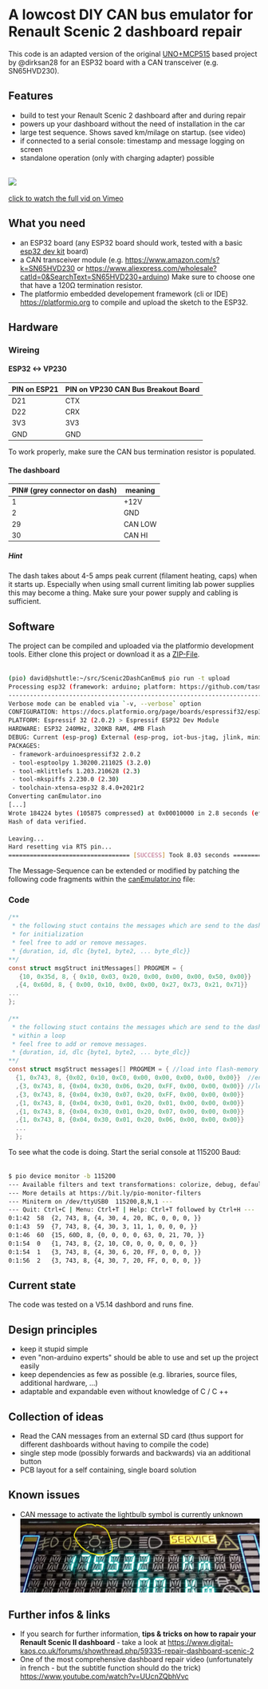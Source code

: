 # A lowcost DIY CAN bus emulator for Renault Scenic 2 dashboard repair

This code is an adapted version of the original
[UNO+MCP515](https://github.com/dirksan28/Scenic2DashCanEmu) based project by
@dirksan28 for an ESP32 board with a CAN transceiver (e.g. SN65HVD230).

## Features
- build to test your Renault Scenic 2 dashboard after and during repair
- powers up your dashboard without the need of installation in the car
- large test sequence. Shows saved km/milage on startup. (see video)
- if connected to a serial console: timestamp and message logging on screen
- standalone operation (only with charging adapter) possible

\
[![](./pics/RenaultScenic2CAN-BusEmulatorDIYonGitHub-low.gif)](https://vimeo.com/568058419 "CAN bus - Emulator in action - Click to watch on Vimeo!")

[click to watch the full vid on Vimeo](https://vimeo.com/568058419)


## What you need
- an ESP32 board (any ESP32 board should work, tested with a basic [esp32 dev kit](https://docs.espressif.com/projects/esp-idf/en/latest/esp32/hw-reference/esp32/get-started-devkitc.html) board)
- a CAN transceiver module (e.g. https://www.amazon.com/s?k=SN65HVD230 or https://www.aliexpress.com/wholesale?catId=0&SearchText=SN65HVD230+arduino) Make sure to choose one that have a 120Ω termination resistor.
- The platformio embedded developement framework (cli or IDE) https://platformio.org to compile and upload the sketch to the ESP32.

## Hardware

### Wireing
#### ESP32 <-> VP230
| PIN on ESP21 | PIN on VP230 CAN Bus Breakout Board  |
| ------------ | ------------ |
| D21 | CTX |
| D22 | CRX |
| 3V3 | 3V3 |
| GND | GND |

To work properly, make sure the CAN bus termination resistor is populated.

#### The dashboard
|PIN# (grey connector on dash)| meaning |
| --------------------------- | ------- |
| 1                           | +12V    |
| 2                           | GND     |
| 29                          | CAN LOW |
| 30                          | CAN HI  |

##### Hint
The dash takes about 4-5 amps peak current (filament heating, caps) when it starts up.
Especially when using small current limiting lab power supplies this may become a thing.
Make sure your power supply and cabling is sufficient.

## Software
The project can be compiled and uploaded via the platformio development tools. Either
clone this project or download it as a
[ZIP-File](https://github.com/douarda/Scenic2DashCanEmu/archive/refs/heads/esp32.zip).

```bash

(pio) david@shuttle:~/src/Scenic2DashCanEmu$ pio run -t upload
Processing esp32 (framework: arduino; platform: https://github.com/tasmota/platform-espressif32/releases/download/v2.0.2idf/platform-espressif32-2.0.2.zip; board: esp32dev)
-------------------------------------------------------------------------------------------------
Verbose mode can be enabled via `-v, --verbose` option
CONFIGURATION: https://docs.platformio.org/page/boards/espressif32/esp32dev.html
PLATFORM: Espressif 32 (2.0.2) > Espressif ESP32 Dev Module
HARDWARE: ESP32 240MHz, 320KB RAM, 4MB Flash
DEBUG: Current (esp-prog) External (esp-prog, iot-bus-jtag, jlink, minimodule, olimex-arm-usb-ocd, olimex-arm-usb-ocd-h, olimex-arm-usb-tiny-h, olimex-jtag-tiny, tumpa)
PACKAGES:
 - framework-arduinoespressif32 2.0.2
 - tool-esptoolpy 1.30200.211025 (3.2.0)
 - tool-mklittlefs 1.203.210628 (2.3)
 - tool-mkspiffs 2.230.0 (2.30)
 - toolchain-xtensa-esp32 8.4.0+2021r2
Converting canEmulator.ino
[...]
Wrote 184224 bytes (105875 compressed) at 0x00010000 in 2.8 seconds (effective 518.4 kbit/s)...
Hash of data verified.

Leaving...
Hard resetting via RTS pin...
================================== [SUCCESS] Took 8.03 seconds ==================================
```

The Message-Sequence can be extended or modified by patching the following code
fragments within the [canEmulator.ino](./src/canEmulator.ino "link to canEmu.ino") file:

### Code
```c
/**
 * the following stuct contains the messages which are send to the dash
 * for initialization
 * feel free to add or remove messages.
 * {duration, id, dlc {byte1, byte2, ... byte_dlc}}
**/
const struct msgStruct initMessages[] PROGMEM = {
   {10, 0x35d, 8, { 0x10, 0x03, 0x20, 0x00, 0x00, 0x00, 0x50, 0x00}}   //dash on
  ,{4, 0x60d, 8, { 0x00, 0x10, 0x00, 0x00, 0x27, 0x73, 0x21, 0x71}}    //reset displ state
...
};

/**
 * the following stuct contains the messages which are send to the dash
 * within a loop
 * feel free to add or remove messages.
 * {duration, id, dlc {byte1, byte2, ... byte_dlc}}
**/
const struct msgStruct messages[] PROGMEM = { //load into flash-memory (sram was to small)
  {1, 0x743, 8, {0x02, 0x10, 0xC0, 0x00, 0x00, 0x00, 0x00, 0x00}}  //enable indicators
  ,{3, 0x743, 8, {0x04, 0x30, 0x06, 0x20, 0xFF, 0x00, 0x00, 0x00}} //left ind. lights
  ,{3, 0x743, 8, {0x04, 0x30, 0x07, 0x20, 0xFF, 0x00, 0x00, 0x00}}
  ,{1, 0x743, 8, {0x04, 0x30, 0x01, 0x20, 0x01, 0x00, 0x00, 0x00}}
  ,{1, 0x743, 8, {0x04, 0x30, 0x01, 0x20, 0x07, 0x00, 0x00, 0x00}}
  ,{1, 0x743, 8, {0x04, 0x30, 0x01, 0x20, 0x06, 0x00, 0x00, 0x00}}
  ...
  };
```
To see what the code is doing. Start the serial console at 115200 Baud:

```bash

$ pio device monitor -b 115200
--- Available filters and text transformations: colorize, debug, default, direct, esp32_exception_decoder, hexlify, log2file, nocontrol, printable, send_on_enter, time
--- More details at https://bit.ly/pio-monitor-filters
--- Miniterm on /dev/ttyUSB0  115200,8,N,1 ---
--- Quit: Ctrl+C | Menu: Ctrl+T | Help: Ctrl+T followed by Ctrl+H ---
0:1:42	58	{2, 743, 8, {4, 30, 4, 20, BC, 0, 0, 0, }}
0:1:43	59	{7, 743, 8, {4, 30, 3, 11, 1, 0, 0, 0, }}
0:1:46	60	{15, 60D, 8, {0, 0, 0, 0, 63, 0, 21, 70, }}
0:1:54	0	{1, 743, 8, {2, 10, C0, 0, 0, 0, 0, 0, }}
0:1:54	1	{3, 743, 8, {4, 30, 6, 20, FF, 0, 0, 0, }}
0:1:56	2	{3, 743, 8, {4, 30, 7, 20, FF, 0, 0, 0, }}

```

## Current state
The code was tested on a V5.14 dashbord and runs fine.

## Design principles
- keep it stupid simple
- even "non-arduino experts" should be able to use and set up the project easily
- keep dependencies as few as possible (e.g. libraries, source files, additional hardware, ...)
- adaptable and expandable even without knowledge of C / C ++

## Collection of ideas
- Read the CAN messages from an external SD card (thus support for different dashboards without having to compile the code)
- single step mode (possibly forwards and backwards) via an additional button
- PCB layout for a self containing, single board solution

## Known issues
- CAN message to activate the lightbulb symbol is currently unknown  ![](./pics/missingBulbInd.png)

## Further infos & links
- If you search for further information, **tips & tricks on how to rapair your Renault Scenic II dashboard** - take a look at https://www.digital-kaos.co.uk/forums/showthread.php/59335-repair-dashboard-scenic-2
- One of the most comprehensive dashboard repair video (unfortunately in french - but the subtitle function should do the trick) https://www.youtube.com/watch?v=UUcnZQbhVvc
